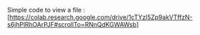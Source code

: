 

Simple code to view a file : [https://colab.research.google.com/drive/1cTYzl5Zp9akVTffzN-s6jhPlRhOArPJF#scrollTo=RNnQdKGWAWsb]
